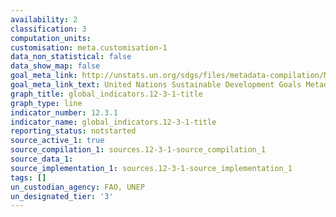 ```yaml
---
availability: 2
classification: 3
computation_units:
customisation: meta.customisation-1
data_non_statistical: false
data_show_map: false
goal_meta_link: http://unstats.un.org/sdgs/files/metadata-compilation/Metadata-Goal-12.pdf
goal_meta_link_text: United Nations Sustainable Development Goals Metadata (pdf 782kB)
graph_title: global_indicators.12-3-1-title
graph_type: line
indicator_number: 12.3.1
indicator_name: global_indicators.12-3-1-title
reporting_status: notstarted
source_active_1: true
source_compilation_1: sources.12-3-1-source_compilation_1
source_data_1:
source_implementation_1: sources.12-3-1-source_implementation_1
tags: []
un_custodian_agency: FAO, UNEP
un_designated_tier: '3'
---
```

